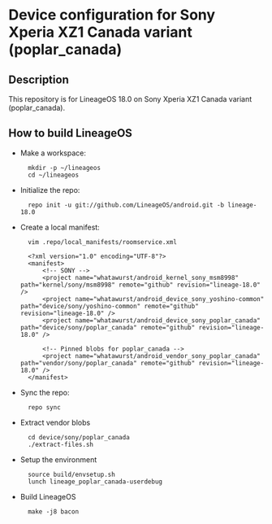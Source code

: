 Device configuration for Sony Xperia XZ1 Canada variant (poplar_canada)
========================================================

Description
-----------

This repository is for LineageOS 18.0 on Sony Xperia XZ1 Canada variant (poplar_canada).

How to build LineageOS
----------------------

* Make a workspace:

        mkdir -p ~/lineageos
        cd ~/lineageos

* Initialize the repo:

        repo init -u git://github.com/LineageOS/android.git -b lineage-18.0

* Create a local manifest:

        vim .repo/local_manifests/roomservice.xml

        <?xml version="1.0" encoding="UTF-8"?>
        <manifest>
            <!-- SONY -->
            <project name="whatawurst/android_kernel_sony_msm8998" path="kernel/sony/msm8998" remote="github" revision="lineage-18.0" />
            <project name="whatawurst/android_device_sony_yoshino-common" path="device/sony/yoshino-common" remote="github" revision="lineage-18.0" />
            <project name="whatawurst/android_device_sony_poplar_canada" path="device/sony/poplar_canada" remote="github" revision="lineage-18.0" />

            <!-- Pinned blobs for poplar_canada -->
            <project name="whatawurst/android_vendor_sony_poplar_canada" path="vendor/sony/poplar_canada" remote="github" revision="lineage-18.0" />
        </manifest>

* Sync the repo:

        repo sync

* Extract vendor blobs

        cd device/sony/poplar_canada
        ./extract-files.sh

* Setup the environment

        source build/envsetup.sh
        lunch lineage_poplar_canada-userdebug

* Build LineageOS

        make -j8 bacon
